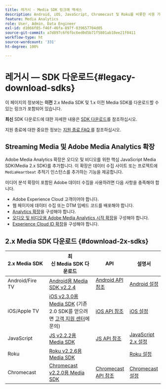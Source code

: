 ```yaml
---
title: 레거시 - Media SDK 링크에 액세스
description: Android, iOS, JavaScript, Chromecast 및 Roku를 비롯한 사용 가능한 플랫폼에 대한 레거시 SDK 다운로드 링크입니다.
feature: Media Analytics
role: User, Admin, Data Engineer
exl-id: d1066f05-f46f-46fa-897f-039657704d05
source-git-commit: a7d897c6f6fbc6ed0d5b71f5801ab18ee21f0411
workflow-type: ht
source-wordcount: '331'
ht-degree: 100%

---
```


# 레거시 — SDK 다운로드{#legacy-download-sdks}

이 페이지의 정보에는 **이전** 2.x Media SDK 및 1.x 이전 Media SDK를 다운로드할 수 있는 링크가 포함되어 있습니다.

**최신** SDK 다운로드에 대한 자세한 내용은 [SDK 다운로드](/help/getting-started/download-sdks.md)를 참조하십시오.

지원 종료에 대한 중요한 정보는 [지원 종료 FAQ ](/help/additional-resources/end-of-support-faqs.md)를 참조하십시오.

## Streaming Media 및 Adobe Media Analytics 확장

Adobe Media Analytics 확장은 오디오 및 비디오를 위한 핵심 JavaScript Media SDK(Media 2.x SDK)를 추가합니다. 이 확장은 데이터 수집 사이트 또는 프로젝트에 `MediaHeartbeat` 추적기 인스턴스를 추가하는 기능을 제공합니다.

미디어 분석 확장이 포함된 Adobe 데이터 수집을 사용하려면 다음 사항을 충족해야 합니다.
* Adobe Experience Cloud 고객이어야 합니다.
* 웹 페이지에 데이터 수집 또는 DTM 임베드 코드를 배포해야 합니다.
* [Analytics 확장](https://experienceleague.adobe.com/docs/experience-platform/tags/extensions/adobe/analytics/overview.html)을 구성해야 합니다.
* [오디오 및 비디오용 Adobe Media Analytics 시작 확장](https://aep-sdks.gitbook.io/docs/using-mobile-extensions/adobe-media-analytics)을 구성해야 합니다.
* [Experience Cloud ID 확장](https://experienceleague.adobe.com/docs/experience-platform/tags/extensions/adobe/id-service/overview.html)을 구성해야 합니다.

## 2.x Media SDK 다운로드 {#download-2x-sdks}

| 2.x Media SDK  | 최신 Media SDK 다운로드 |  API   |  설명서  |
| --- | --- | --- | --- |
| Android/Fire TV | [Android용 Media SDK v2.2.4](https://github.com/Adobe-Marketing-Cloud/media-sdks/releases/tag/android-v2.2.4) | [Android API 참조](https://adobe-marketing-cloud.github.io/media-sdks/reference/android/) | [Android 설정](/help/legacy/media-sdk/setup/set-up-android.md) |
| iOS/Apple TV | [iOS v2.3.0용 Media SDK](https://github.com/Adobe-Marketing-Cloud/media-sdks/releases/tag/ios-v2.3.0) (기존 2.0 SDK를 얻으려면 [고객 지원 센터](https://helpx.adobe.com/kr/marketing-cloud/contact-support.html)에 문의) | [iOS API 참조](https://adobe-marketing-cloud.github.io/media-sdks/reference/ios/) | [iOS 설정](/help/legacy/media-sdk/setup/set-up-ios.md) |
| JavaScript | [JS v2.2.2용 Media SDK](https://github.com/Adobe-Marketing-Cloud/media-sdks/releases/tag/js-v2.2.2) | [JS API 참조](https://adobe-marketing-cloud.github.io/media-sdks/reference/javascript/) | [JavaScript 2.x 설정](/help/legacy/media-sdk/setup/setup-javascript/set-up-js-2.md) |
| Roku | [Roku v2.2.6용 Media SDK](https://github.com/Adobe-Marketing-Cloud/media-sdks/releases/tag/roku-v2.2.6) |  | [Roku 설정](/help/implementation/media-sdk/setup/set-up-roku.md) |
| Chromecast | [Chromecast v2.2.0용 Media SDK](https://github.com/Adobe-Marketing-Cloud/media-sdks/releases/tag/chromecast-v2.2.0) | [Chromecast API 참조](https://adobe-marketing-cloud.github.io/media-sdks/reference/chromecast/) | [Chromecast 설정](/help/implementation/media-sdk/setup/set-up-chromecast.md) |
